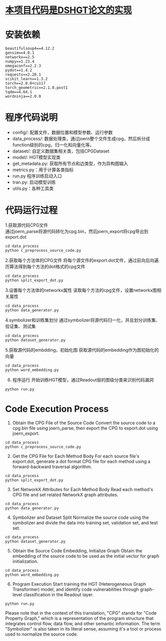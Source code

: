 # [本项目代码是DSHGT论文的实现](https://arxiv.org/pdf/2306.01376.pdf)

# 安装依赖

```
beautifulsoup4==4.12.2
gensim==4.0.1
networkx==2.5
numpy==1.23.4
omegaconf==2.2.3
pydot==1.4.2
requests==2.28.1
scikit_learn==1.3.2
torch==2.0.0+cu117
torch_geometric==2.1.0.post1
tqdm==4.64.1
wordninja==2.0.0
```

# 程序代码说明

- config/:  配置文件，数据位置和模型参数、运行参数
- data_process/:  数据处理类，通过joern整个文件生成cpg，然后拆分成function级别的cpg，归一化和向量化等。
- dataset/: 自定义数据集相关类，包括CPGDataset
- model/: HGT模型实现类
- get_metadata.py: 获取所有节点和边类型，作为异构图输入
- metrics.py：用于计算各类指标
- run.py 程序训练启动入口
- tran.py: 启动模型训练
- utils.py：各种工具类

# 代码运行过程
1.获取源代码CPG文件
<br/>通过joern_parse将源代码转化为cpg.bin，然后joern_export将cpg导出到export.dot
```shell
cd data_process
python c_preprocess_source_code.py
```
2.获取每个方法体的CPG文件
  将每个源文件的export.dot文件，通过前向后向遍历算法得到每个方法的dot格式的cpg文件
```shell
cd data_process
python split_export_dot.py
```
3.设置每个方法体的networkx属性
  读取每个方法的cpg文件，设置networkx图相关属性
```shell
cd data_process
python data_generator.py
```
4.symbolizer和训练集划分
  通过symbolizer将源代码归一化，并且划分训练集、验证集、测试集
```shell
cd data_process
python dataset_generator.py
```
5.获取源代码的embdding，初始化图
  获取源代码的embedding作为图初始化的向量
```shell
cd data_process
python word_embedding.py
```
6. 程序运行
  开始训练HGT模型，通过Readout层的图级分类来识别代码漏洞
```shell
python run.py
```

# Code Execution Process
1. Obtain the CPG File of the Source Code Convert the source code to a cpg.bin file using joern_parse, then export the CPG to export.dot using joern_export.
```shell
cd data_process
python c_preprocess_source_code.py
```
2. Get the CPG File for Each Method Body For each source file's export.dot, generate a dot format CPG file for each method using a forward-backward traversal algorithm.
```shell
cd data_process
python split_export_dot.py
```
3. Set NetworkX Attributes for Each Method Body Read each method's CPG file and set related NetworkX graph attributes.
```shell
cd data_process
python data_generator.py
```
4. Symbolizer and Dataset Split Normalize the source code using the symbolizer and divide the data into training set, validation set, and test set.
```shell
cd data_process
python dataset_generator.py
```
5. Obtain the Source Code Embedding, Initialize Graph Obtain the embedding of the source code to be used as the initial vector for graph initialization.
```shell
cd data_process
python word_embedding.py
```

6. Program Execution Start training the HGT (Heterogeneous Graph Transformer) model, and identify code vulnerabilities through graph-level classification in the Readout layer.
```shell
python run.py
```

Please note that in the context of this translation, "CPG" stands for "Code Property Graph," which is a representation of the program structure that integrates control flow, data flow, and other semantic information. The term "Symbolizer" is also taken in its literal sense, assuming it's a tool or process used to normalize the source code.
